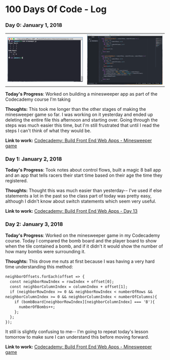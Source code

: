 # 100 Days Of Code - Log

### Day 0: January 1, 2018
<table>
  <tr>
    <td width="50%" valign="center"><img src="/images/day1_1.png" /></td>
    <td width="50%" valign="center"><img src="/images/day1_2.png" /></td>
  </tr>
</table>


**Today's Progress**: Worked on building a minesweeper app as part of the Codecademy course I'm taking

**Thoughts:** This took me longer than the other stages of making the minesweeper game so far. I was working on it yesterday and ended up deleting the entire file this afternoon and starting over.  Going through the steps was much easier this time, but I'm still frustrated that until I read the steps I can't think of what they would be.

**Link to work:** [Codecademy: Build Front End Web Apps - Minesweeper game
](https://github.com/heyryanleys/Codecademy-Build-Front-End-Web-Apps/blob/master/minesweeper/src/minesweeper.js)  

### Day 1: January 2, 2018  

**Today's Progress**: Took notes about control flows, built a magic 8 ball app and an app that tells racers their start time based on their age the time they registered.

**Thoughts:** Thought this was much easier than yesterday-- I've used if else statements a lot in the past so the class part of today was pretty easy, although I didn't know about switch statements which seem very useful.

**Link to work:** [Codecademy: Build Front End Web Apps - Day 13
](https://github.com/heyryanleys/Codecademy-Build-Front-End-Web-Apps/tree/master/Day%2013%20-%20Control%20Flow)  

### Day 2: January 3, 2018  

**Today's Progress**: Worked on the minesweeper game in my Codecademy course. Today I compared the bomb board and the player board to show when the tile contained a bomb, and if it didn't it would show the number of how many bombs were surrounding it.

**Thoughts:** This drove me nuts at first because I was having a very hard time understanding this method:  

```
neighborOffsets.forEach(offset => {
  const neighborRowIndex = rowIndex + offset[0];
  const neighborColumnIndex = columnIndex + offset[1];
  if (neighborRowIndex >= 0 && neighborRowIndex < numberOfRows && neighborColumnIndex >= 0 && neighborColumnIndex < numberOfColumns){
    if (bombBoard[neighborRowIndex][neighborColumnIndex] === 'B'){
      numberOfBombs++;
    };
  };
});
```  

It still is slightly confusing to me-- I'm going to repeat today's lesson tomorrow to make sure I can understand this before moving forward.

**Link to work:** [Codecademy: Build Front End Web Apps - Minesweeper game
](https://github.com/heyryanleys/Codecademy-Build-Front-End-Web-Apps/blob/master/minesweeper/src/minesweeper.js)  
